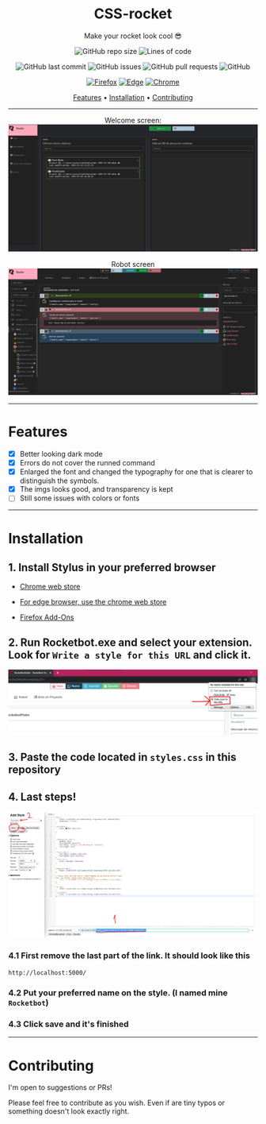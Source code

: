 <div align="center">

# CSS-rocket

Make your rocket look cool 😎

![GitHub repo size](https://img.shields.io/github/repo-size/AucaCoyan/CSS-rocket)
![Lines of code](https://img.shields.io/tokei/lines/github/AucaCoyan/CSS-rocket)

![GitHub last commit](https://img.shields.io/github/last-commit/AucaCoyan/CSS-rocket)
![GitHub issues](https://img.shields.io/github/issues/AucaCoyan/CSS-rocket)
![GitHub pull requests](https://img.shields.io/github/issues-pr/AucaCoyan/CSS-rocket)
![GitHub](https://img.shields.io/github/license/AucaCoyan/CSS-rocket)

[![Firefox](https://img.shields.io/badge/browser-firefox-orange)](https://img.shields.io/badge/browser-firefox-orange)
[![Edge](https://img.shields.io/badge/browser-edge-blue)](https://img.shields.io/badge/browser-edge-blue)
[![Chrome](https://img.shields.io/badge/browser-chrome-yellow)](https://img.shields.io/badge/browser-chrome-yellow)

[Features](#features) •
[Installation](#installation) •
[Contributing](#contributing)

---

Welcome screen:
![Alt text](/img/welcome-screen-black.png)

Robot screen
![Alt text](/img/robot-screen-black.png)

</div>

---

# Features

- [x] Better looking dark mode
- [x] Errors do not cover the runned command
- [x] Enlarged the font and changed the typography for one that is clearer to distinguish the symbols.
- [x] The imgs looks good, and transparency is kept
- [ ] Still some issues with colors or fonts

---

# Installation

## 1. Install Stylus in your preferred browser

- [Chrome web store](https://chrome.google.com/webstore/detail/stylus/clngdbkpkpeebahjckkjfobafhncgmne?hl=en=)

- [For edge browser, use the chrome web store](https://chrome.google.com/webstore/detail/stylus/clngdbkpkpeebahjckkjfobafhncgmne?hl=en=)

- [Firefox Add-Ons](https://addons.mozilla.org/en-US/firefox/addon/styl-us/)

## 2. Run Rocketbot.exe and select your extension. Look for `Write a style for this URL` and click it.

![write style](/img/select%20write%20style.png)

## 3. Paste the code located in `styles.css` in this repository

## 4. Last steps!

![final steps](/img/final%20steps.png)

### 4.1 First remove the last part of the link. It should look like this

```
http://localhost:5000/
```

### 4.2 Put your preferred name on the style. (I named mine `Rocketbot`)

### 4.3 Click save and it's finished

---

# Contributing

I'm open to suggestions or PRs!

Please feel free to contribute as you wish. Even if are tiny typos or something doesn't look exactly right.
